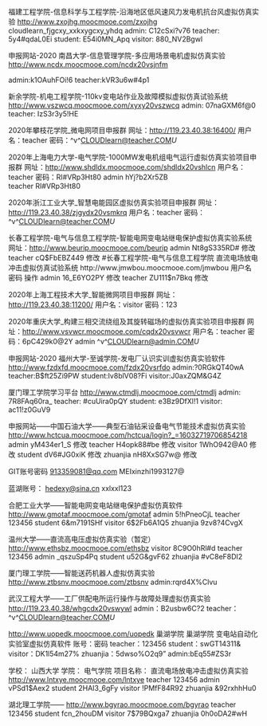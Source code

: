 福建工程学院-信息科学与工程学院-沿海地区低风速风力发电机抗台风虚拟仿真实验
http://www.zxojhg.moocmooe.com/zxojhg
cloudlearn_fjgcxy_xxkxygcxy_yhdq
admin: C12cSxi?v76
teacher: 5y4#qdaL0Ei
student: E54i0MN_Apq
visitor: 880_NV2Bgwl

申报网站-2020 南昌大学-信息管理学院-多应用场景电机虚拟仿真实验
http://www.ncdx.moocmooe.com/ncdx20vsjnfm

admin:k1OAuhFOi!6
teacher:kVR3u6w#4p1

新余学院-机电工程学院-110kv变电站作业及故障模拟虚拟仿真试验系统
http://www.vszwcq.moocmooe.com/xyxy20vszwcq
admin: 07naGXM6f@0
teacher: IzS3r3y5!HE


2020年攀枝花学院_微电网项目申报群
网址：http://119.23.40.38:16400/
用户名：teacher
密码：^v^CLOUDlearn@teacher.COM*U*

2020年上海电力大学-电气学院-1000MW发电机组电气运行虚拟仿真实验项目申报群
网址：http://www.shdldx.moocmooe.com/shdldx20vshlcn
用户名：teacher
密码：RI#VRp3Ht80
admin  hYj?b2Xr5ZB  
teacher RI#VRp3Ht80

2020年浙江工业大学_智慧电能园区虚拟仿真实验项目申报群
网址：http://119.23.40.38/zjgydx20vsmkrq
用户名：teacher
密码：^v^CLOUDlearn@teacher.COM*U*


长春工程学院-电气与信息工程学院-智能电网变电站继电保护虚拟仿真实验系统
网址：http://www.beurip.moocmooe.com/beurip
admin  Nt8gS335RD#  修改
teacher  cQ$FbEBZ449  修改
#长春工程学院-电气与信息工程学院
直流电场放电冲击虚拟仿真试验系统
http://www.jmwbou.moocmooe.com/jmwbou
用户名  密码  操作
admin  16_E6YO2PY  修改
teacher  ZU111$n7Bkq  修改


2020年上海工程技术大学_智能微网项目申报群
网址：http://119.23.40.38:11200/
用户名：visitor
密码：123


2020年重庆大学_构建三相交流绕组及其旋转磁场的虚拟仿真实验项目申报群
网址：http://www.vsvwcr.moocmooe.com/cqdx20vsvwcr
用户名：teacher
密码：6pC429k0@2Y
admin
^v^CLOUDlearn@admin.COM*U*



申报网站-2020 福州大学-至诚学院-发电厂认识实训虚拟仿真实验软件
http://www.fzdxfd.moocmooe.com/fzdx20vsrfdo
admin:?0RGkQT40wA
teacher:B$ft25Zi9PW
student:Iv8blV08?Fi
visitor:J0axZQM&G4Z

厦门理工学院学习平台
http://www.ctmdlj.moocmooe.com/ctmdlj
admin: 7R8FAq60ra_
teacher: #cuUira0pQY
student: e3Bz9DfXl!1
visitor: ac11!z0GuV9

申报网站——中国石油大学——典型石油钻采设备电气节能技术虚拟仿真实验
http://www.hctcua.moocmooe.com/hctcua/login?_=16032719706854218
admin  yM434er1_S  修改
teacher  H4opk88#be  修改
visitor  1WhO942@A0  修改
student  dV6#JG0xiK  修改
zhuanjia  nH8XxSG7w@  修改

GIT账号密码
913359081@qq.com
MEIxinzhi1993127@

蓝湖账号：
hedexy@sina.cn
xxlxxl123


合肥工业大学——智能电网变电站继电保护虚拟仿真软件
http://www.gmotaf.moocmooe.com/gmotaf
admin   5!hPneoCjL
teacher 123456
student 6&m7191SHf
visitor 6$2Fb6A1Q5
zhuanjia    9zv8?4CvgX


温州大学——直流高电压虚拟仿真实验（暂定）
http://www.ethsbz.moocmooe.com/ethsbz
visitor 8C9O0hRl#d
teacher 123456
admin   _qszuSp4Pq
student u52G&gvF62
zhuanjia    #vC8eF8DI2

厦门理工学院——智能送药机器人虚拟仿真实验
http://www.ztbsnv.moocmooe.com/ztbsnv
admin:rqrd4X%Clvu

武汉工程大学——工厂供配电所运行操作与故障处理虚拟仿真实验
http://119.23.40.38/whgcdx20vswywl
admin：B2usbw6C?2
teacher：^v^CLOUDlearn@teacher.COM*U*

http://www.uopedk.moocmooe.com/uopedk	巢湖学院	巢湖学院	变电站自动化实验室虚拟仿真软件
账号：密码
teacher：123456
student：swGT14311&
visitor：DK1l54m27%
zhuanjia：5dwso%O2q9”
admin:bEq55#ZS3r

学校： 山西大学
学院： 电气学院
项目名称： 直流电场放电冲击虚拟仿真实验
http://www.lntxye.moocmooe.com/lntxye
teacher  123456
admin    vPSd1$Aex2
student  2HAI3_6gFy
visitor    !PMfF84R92
zhuanjia  &92rxhhHu0

湖北理工学院——
http://www.bgyrao.moocmooe.com/bgyrao
teacher
123456
student
fcn_2houDM
visitor
7$79BQxga7
zhuanjia
0h0oDA2#wH
